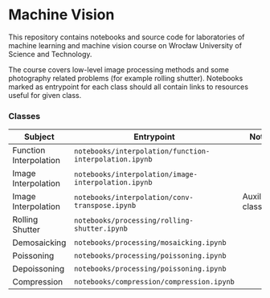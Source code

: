 # Machine Vision

This repository contains notebooks and source code for laboratories of machine
learning and machine vision course on Wrocław University of Science and Technology. 

The course covers low-level image processing methods and some photography
related problems (for example rolling shutter). Notebooks marked as entrypoint
for each class should all contain links to resources useful for given class.

### Classes

| Subject                 | Entrypoint                                             | Note            |
|-------------------------|--------------------------------------------------------|-----------------|
| Function Interpolation  | `notebooks/interpolation/function-interpolation.ipynb` |                 |
| Image Interpolation     | `notebooks/interpolation/image-interpolation.ipynb`    |                 |
| Image Interpolation     | `notebooks/interpolation/conv-transpose.ipynb`         | Auxiliary class |
| Rolling Shutter         | `notebooks/processing/rolling-shutter.ipynb`           |                 |
| Demosaicking            | `notebooks/processing/mosaicking.ipynb`                |                 |
| Poissoning              | `notebooks/processing/poissoning.ipynb`                |                 |
| Depoissoning            | `notebooks/processing/poissoning.ipynb`                |                 |
| Compression             | `notebooks/compression/compression.ipynb`              |                 |
